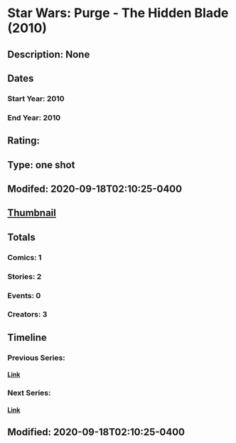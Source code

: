 # Star Wars: Purge - The Hidden Blade (2010)
## Description: None
## Dates
### Start Year: 2010
### End Year: 2010
## Rating: 
## Type: one shot
## Modifed: 2020-09-18T02:10:25-0400
## [Thumbnail](http://i.annihil.us/u/prod/marvel/i/mg/b/40/image_not_available.jpg)
## Totals
### Comics: 1
### Stories: 2
### Events: 0
### Creators: 3
## Timeline
### Previous Series: 
#### [Link]()
### Next Series: 
#### [Link]()
## Modified: 2020-09-18T02:10:25-0400